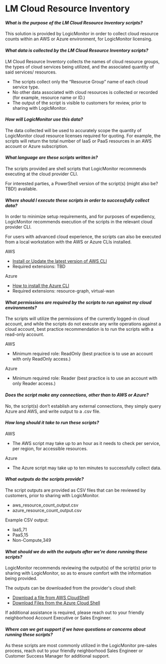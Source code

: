 # LM Cloud Resource Inventory

#### *What is the purpose of the LM Cloud Resource Inventory scripts?*

This solution is provided by LogicMonitor in order to collect cloud resource counts within an AWS or Azure environment, for LogicMonitor licensing.

#### *What data is collected by the LM Cloud Resource Inventory scripts?*

LM Cloud Resource Inventory collects the names of cloud resource groups, the types of cloud services being utilized, and the associated quantity of said services/ resources.
* The scripts collect only the “Resource Group” name of each cloud service type.
* No other data associated with cloud resources is collected or recorded (for example, resource name or ID.) 
* The output of the script is visible to customers for review, prior to sharing with LogicMonitor.

#### *How will LogicMonitor use this data?*

The data collected will be used to accurately scope the quantity of LogicMonitor cloud resource licenses required for quoting. For example, the scripts will return the total number of IaaS or PaaS resources in an AWS account or Azure subscription.

#### *What language are these scripts written in?*

The scripts provided are shell scripts that LogicMonitor recommends executing at the cloud provider CLI.

For interested parties, a PowerShell version of the script(s) (might also be? TBD!) available.

#### *Where should I execute these scripts in order to successfully collect data?*

In order to minimize setup requirements, and for purposes of expediency, LogicMonitor recommends execution of the scripts in the relevant cloud provider CLI.

For users with advanced cloud experience, the scripts can also be executed from a local workstation with the AWS or Azure CLIs installed.

AWS
* [Install or Update the latest version of AWS CLI](https://docs.aws.amazon.com/cli/latest/userguide/getting-started-install.html)
* Required extensions: TBD
  
Azure
* [How to install the Azure CLI](https://learn.microsoft.com/en-us/cli/azure/install-azure-cli)
* Required extensions: resource-graph, virtual-wan

#### *What permissions are required by the scripts to run against my cloud environments?*

The scripts will utilize the permissions of the currently logged-in cloud account, and while the scripts do not execute any write operations against a cloud account, best practice recommendation is to run the scripts with a read-only account.

AWS
* Minimum required role: ReadOnly (best practice is to use an account with only ReadOnly access.)

Azure
* Minimum required role: Reader (best practice is to use an account with only Reader access.)

#### *Does the script make any connections, other than to AWS or Azure?*

No, the script(s) don’t establish any external connections, they simply query Azure and AWS, and write output to a .csv file.

#### *How long should it take to run these scripts?*

AWS
* The AWS script may take up to an hour as it needs to check per service, per region, for accessible resources.

Azure
* The Azure script may take up to ten minutes to successfully collect data.

#### *What outputs do the scripts provide?*

The script outputs are provided as CSV files that can be reviewed by customers, prior to sharing with LogicMonitor.
* aws_resource_count_output.csv
* azure_resource_count_output.csv

Example CSV output:
* IaaS,71
* PaaS,15
* Non-Compute,349

#### *What should we do with the outputs after we're done running these scripts?*

LogicMonitor recommends reviewing the output(s) of the script(s) prior to sharing with LogicMonitor, so as to ensure comfort with the information being provided.

The outputs can be downloaded from the provider's cloud shell:
* [Download a file from AWS CloudShell](https://docs.aws.amazon.com/cloudshell/latest/userguide/getting-started.html#download-file)
* [Download Files from the Azure Cloud Shell](https://learn.microsoft.com/en-us/azure/cloud-shell/persisting-shell-storage#download-files-in-azure-cloud-shell)

If additional assistance is required, please reach out to your friendly neighborhood Account Executive or Sales Engineer.

#### *Where can we get support if we have questions or concerns about running these scripts?*

As these scripts are most commonly utilized in the LogicMonitor pre-sales process, reach out to your friendly neighborhood Sales Engineer or Customer Success Manager for additional support.
